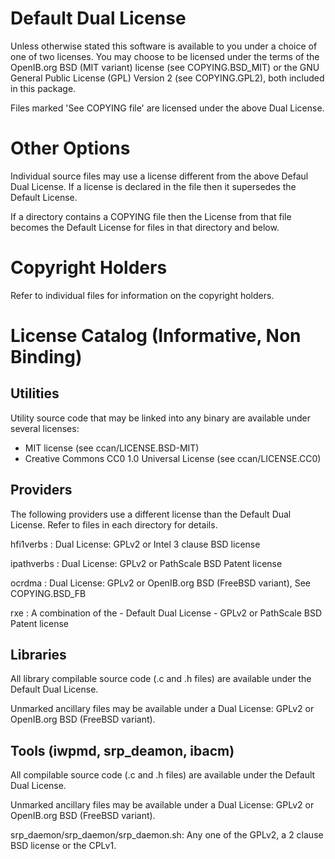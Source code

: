 # Default Dual License

Unless otherwise stated this software is available to you under a choice of
one of two licenses.  You may choose to be licensed under the terms of the
OpenIB.org BSD (MIT variant) license (see COPYING.BSD_MIT) or the GNU General
Public License (GPL) Version 2 (see COPYING.GPL2), both included in this
package.

Files marked 'See COPYING file' are licensed under the above Dual License.

# Other Options

Individual source files may use a license different from the above Defaul Dual
License. If a license is declared in the file then it supersedes the Default
License.

If a directory contains a COPYING file then the License from that file becomes
the Default License for files in that directory and below.

# Copyright Holders

Refer to individual files for information on the copyright holders.

# License Catalog (Informative, Non Binding)

## Utilities

Utility source code that may be linked into any binary are available under
several licenses:

   - MIT license (see ccan/LICENSE.BSD-MIT)
   - Creative Commons CC0 1.0 Universal License (see ccan/LICENSE.CC0)

## Providers

The following providers use a different license than the Default Dual
License. Refer to files in each directory for details.

hfi1verbs
: Dual License: GPLv2 or Intel 3 clause BSD license

ipathverbs
: Dual License: GPLv2 or PathScale BSD Patent license

ocrdma
: Dual License: GPLv2 or OpenIB.org BSD (FreeBSD variant), See COPYING.BSD_FB

rxe
: A combination of the
    - Default Dual License
    - GPLv2 or PathScale BSD Patent license

## Libraries

All library compilable source code (.c and .h files) are available under the
Default Dual License.

Unmarked ancillary files may be available under a Dual License: GPLv2 or
OpenIB.org BSD (FreeBSD variant).

## Tools (iwpmd, srp_deamon, ibacm)

All compilable source code (.c and .h files) are available under the Default
Dual License.

Unmarked ancillary files may be available under a Dual License: GPLv2 or
OpenIB.org BSD (FreeBSD variant).

srp_daemon/srp_daemon/srp_daemon.sh: Any one of the GPLv2, a 2 clause BSD
license or the CPLv1.

